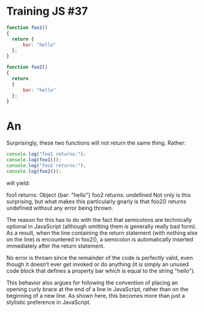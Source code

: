 # Training JS #37

```js
function foo1()
{
  return {
      bar: "hello"
  };
}

function foo2()
{
  return
  {
      bar: "hello"
  };
}
```


# An

Surprisingly, these two functions will not return the same thing. Rather:

```js
console.log("foo1 returns:");
console.log(foo1());
console.log("foo2 returns:");
console.log(foo2());
```
will yield:

foo1 returns:
Object {bar: "hello"}
foo2 returns:
undefined 
Not only is this surprising, but what makes this particularly gnarly is that foo2() returns undefined without any error being thrown.

The reason for this has to do with the fact that semicolons are technically optional in JavaScript (although omitting them is generally really bad form). As a result, when the line containing the return statement (with nothing else on the line) is encountered in foo2(), a semicolon is automatically inserted immediately after the return statement.

No error is thrown since the remainder of the code is perfectly valid, even though it doesn’t ever get invoked or do anything (it is simply an unused code block that defines a property bar which is equal to the string "hello").

This behavior also argues for following the convention of placing an opening curly brace at the end of a line in JavaScript, rather than on the beginning of a new line. As shown here, this becomes more than just a stylistic preference in JavaScript.
